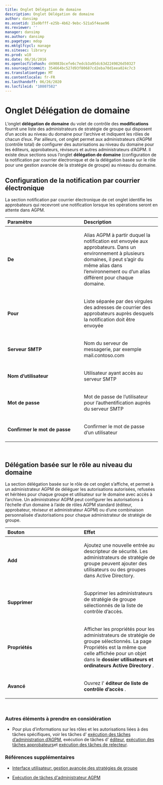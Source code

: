 ```yaml
---
title: Onglet Délégation de domaine
description: Onglet Délégation de domaine
author: dansimp
ms.assetid: 15a9bfff-e25b-4b62-9ebc-521a5f4eae96
ms.reviewer: ''
manager: dansimp
ms.author: dansimp
ms.pagetype: mdop
ms.mktglfcycl: manage
ms.sitesec: library
ms.prod: w10
ms.date: 06/16/2016
ms.openlocfilehash: d49083bcefe6c7edcb3a95dc63d2249826d50327
ms.sourcegitcommit: 354664bc527d93f80687cd2eba70d1eea024c7c3
ms.translationtype: MT
ms.contentlocale: fr-FR
ms.lasthandoff: 06/26/2020
ms.locfileid: "10807582"
---
```

# Onglet Délégation de domaine


L’onglet **délégation de domaine** du volet de contrôle des **modifications** fournit une liste des administrateurs de stratégie de groupe qui disposent d’un accès au niveau du domaine pour l’archive et indiquent les rôles de chacun d’eux. Par ailleurs, cet onglet permet aux administrateurs d’AGPM (contrôle total) de configurer des autorisations au niveau du domaine pour les éditeurs, approbateurs, réviseurs et autres administrateurs d’AGPM. Il existe deux sections sous l’onglet **délégation de domaine** (configuration de la notification par courrier électronique et de la délégation basée sur le rôle pour une gestion avancée de la stratégie de groupe) au niveau du domaine.

## Configuration de la notification par courrier électronique


La section notification par courrier électronique de cet onglet identifie les approbateurs qui recevront une notification lorsque les opérations seront en attente dans AGPM.

<table>
<colgroup>
<col width="50%" />
<col width="50%" />
</colgroup>
<thead>
<tr class="header">
<th align="left">Paramètre</th>
<th align="left">Description</th>
</tr>
</thead>
<tbody>
<tr class="odd">
<td align="left"><p><strong>De</strong></p></td>
<td align="left"><p>Alias AGPM à partir duquel la notification est envoyée aux approbateurs. Dans un environnement à plusieurs domaines, il peut s’agir du même alias dans l’environnement ou d’un alias différent pour chaque domaine.</p></td>
</tr>
<tr class="even">
<td align="left"><p><strong>Pour</strong></p></td>
<td align="left"><p>Liste séparée par des virgules des adresses de courrier des approbateurs auprès desquels la notification doit être envoyée</p></td>
</tr>
<tr class="odd">
<td align="left"><p><strong>Serveur SMTP</strong></p></td>
<td align="left"><p>Nom du serveur de messagerie, par exemple mail.contoso.com</p></td>
</tr>
<tr class="even">
<td align="left"><p><strong>Nom d’utilisateur</strong></p></td>
<td align="left"><p>Utilisateur ayant accès au serveur SMTP</p></td>
</tr>
<tr class="odd">
<td align="left"><p><strong>Mot de passe</strong></p></td>
<td align="left"><p>Mot de passe de l’utilisateur pour l’authentification auprès du serveur SMTP</p></td>
</tr>
<tr class="even">
<td align="left"><p><strong>Confirmer le mot de passe</strong></p></td>
<td align="left"><p>Confirmer le mot de passe d’un utilisateur</p></td>
</tr>
</tbody>
</table>

 

## Délégation basée sur le rôle au niveau du domaine


La section délégation basée sur le rôle de cet onglet s’affiche, et permet à un administrateur AGPM de déléguer les autorisations autorisées, refusées et héritées pour chaque groupe et utilisateur sur le domaine avec accès à l’archive. Un administrateur AGPM peut configurer les autorisations à l’échelle d’un domaine à l’aide de rôles AGPM standard (éditeur, approbateur, réviseur et administrateur AGPM) ou d’une combinaison personnalisée d’autorisations pour chaque administrateur de stratégie de groupe.

<table>
<colgroup>
<col width="50%" />
<col width="50%" />
</colgroup>
<thead>
<tr class="header">
<th align="left">Bouton</th>
<th align="left">Effet</th>
</tr>
</thead>
<tbody>
<tr class="odd">
<td align="left"><p><strong>Add</strong></p></td>
<td align="left"><p>Ajoutez une nouvelle entrée au descripteur de sécurité. Les administrateurs de stratégie de groupe peuvent ajouter des utilisateurs ou des groupes dans Active Directory.</p></td>
</tr>
<tr class="even">
<td align="left"><p><strong>Supprimer</strong></p></td>
<td align="left"><p>Supprimer les administrateurs de stratégie de groupe sélectionnés de la liste de contrôle d’accès.</p></td>
</tr>
<tr class="odd">
<td align="left"><p><strong>Propriétés</strong></p></td>
<td align="left"><p>Afficher les propriétés pour les administrateurs de stratégie de groupe sélectionnés. La page Propriétés est la même que celle affichée pour un objet dans le <strong> dossier utilisateurs et ordinateurs Active Directory </strong> .</p></td>
</tr>
<tr class="even">
<td align="left"><p><strong>Avancé</strong></p></td>
<td align="left"><p>Ouvrez l' <strong> éditeur de liste de contrôle d’accès </strong> .</p></td>
</tr>
</tbody>
</table>

 

### Autres éléments à prendre en considération

-   Pour plus d’informations sur les rôles et les autorisations liées à des tâches spécifiques, voir les tâches d' [exécution des tâches d’administration d’AGPM](performing-agpm-administrator-tasks.md), exécution de tâches d' [éditeur](performing-editor-tasks.md), [exécution des tâches approbateurs](performing-approver-tasks.md)et [exécution des tâches de relecteur](performing-reviewer-tasks.md).

### Références supplémentaires

-   [Interface utilisateur: gestion avancée des stratégies de groupe](user-interface-advanced-group-policy-management.md)

-   [Exécution de tâches d'administrateur AGPM](performing-agpm-administrator-tasks.md)

 

 





